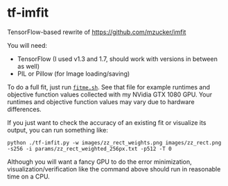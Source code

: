 # tf-imfit

TensorFlow-based rewrite of <https://github.com/mzucker/imfit>

You will need:

  - TensorFlow (I used v1.3 and 1.7, should work with versions in between as well)
  - PIL or Pillow (for Image loading/saving)
 
To do a full fit, just run [`fitme.sh`](fitme.sh). See that file for
example runtimes and objective function values collected with my
NVidia GTX 1080 GPU. Your runtimes and objective function values may
vary due to hardware differences.

If you just want to check the accuracy of an existing fit or visualize
its output, you can run something like:

    python ./tf-imfit.py -w images/zz_rect_weights.png images/zz_rect.png -s256 -i params/zz_rect_weighted_256px.txt -p512 -T 0
    
Although you will want a fancy GPU to do the error minimization,
visualization/verification like the command above should run in
reasonable time on a CPU.
